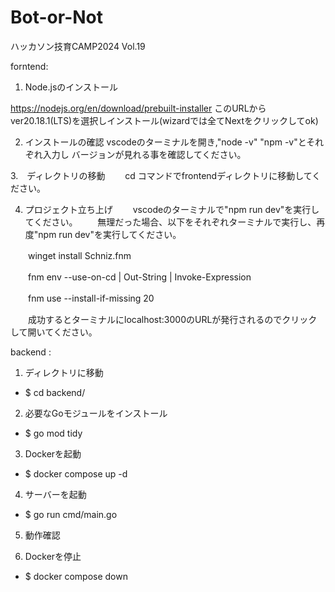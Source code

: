 # Bot-or-Not
ハッカソン技育CAMP2024 Vol.19

forntend:
1. Node.jsのインストール
   
https://nodejs.org/en/download/prebuilt-installer
このURLからver20.18.1(LTS)を選択しインストール(wizardでは全てNextをクリックしてok)


2. インストールの確認
   vscodeのターミナルを開き,"node -v" "npm -v"とそれぞれ入力し
   バージョンが見れる事を確認してください。

3.　ディレクトリの移動
　　cd コマンドでfrontendディレクトリに移動してください。

4. プロジェクト立ち上げ
　　vscodeのターミナルで"npm run dev"を実行してください。
　　無理だった場合、以下をそれぞれターミナルで実行し、再度"npm run dev"を実行してください。

　　winget install Schniz.fnm

　　fnm env --use-on-cd | Out-String | Invoke-Expression
  
　　fnm use --install-if-missing 20

　　成功するとターミナルにlocalhost:3000のURLが発行されるのでクリックして開いてください。

backend :

1. ディレクトリに移動                　
- $ cd backend/ 

2. 必要なGoモジュールをインストール
- $ go mod tidy 

3. Dockerを起動
- $ docker compose up -d 

4. サーバーを起動
- $ go run cmd/main.go 

5. 動作確認

6. Dockerを停止
- $ docker compose down


